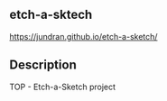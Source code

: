 ## etch-a-sktech
https://jundran.github.io/etch-a-sketch/

## Description
TOP - Etch-a-Sketch project
